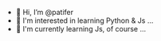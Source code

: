 - 👋 Hi, I’m @patifer
- 👀 I'm interested in learning Python & Js ...
- 🌱 I'm currently learning Js, of course ...
